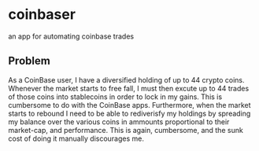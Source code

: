 # coinbaser
an app for automating coinbase trades

## Problem
As a CoinBase user, I have a diversified holding of up to 44 crypto coins. Whenever the market starts to free fall, I must then excute up to 44 trades of those coins into stablecoins in order to lock in my gains. This is cumbersome to do with the CoinBase apps. Furthermore, when the market starts to rebound I need to be able to rediverisfy my holdings by spreading my balance over the various coins in ammounts proportional to their market-cap, and performance. This is again, cumbersome, and the sunk cost of doing it manually discourages me. 
